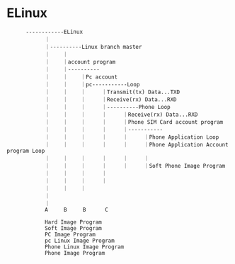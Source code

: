 # ELinux

   
          ------------ELinux
                ｜
                ｜----------Linux branch master
                ｜    ｜
                ｜    ｜account program  
                ｜    ｜----------
                ｜    ｜    ｜Pc account
                ｜    ｜    ｜pc-----------Loop
                ｜    ｜    ｜     ｜Transmit(tx) Data...TXD 
                ｜    ｜    ｜     ｜Receive(rx) Data...RXD
                ｜    ｜    ｜     ｜----------Phone Loop
                ｜    ｜    ｜     ｜     ｜Receive(rx) Data...RXD
                ｜    ｜    ｜     ｜     ｜Phone SIM Card account program
                ｜    ｜    ｜     ｜     ｜-----------
                ｜    ｜    ｜     ｜     ｜     ｜Phone Application Loop    
                ｜    ｜    ｜     ｜     ｜     ｜Phone Application Account program Loop
                ｜    ｜    ｜     ｜     ｜     ｜
                ｜    ｜    ｜     ｜     ｜     ｜Soft Phone Image Program
                ｜    ｜    ｜     ｜     
                ｜    ｜    ｜     ｜
                ｜    ｜    ｜
                ｜
                ｜
                A     B     B      C      
                
                Hard Image Program
                Soft Image Program
                PC Image Program 
                pc Linux Image Program
                Phone Linux Image Program
                Phone Image Program
                     
                
